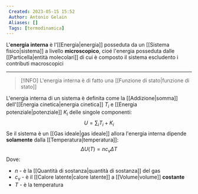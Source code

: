 ```yaml
---
 Created: 2023-05-15 15:52
 Author: Antonio Gelain
 Aliases: []
 Tags: [termodinamica]
---
```


L'**energia interna** è l'[[Energia|energia]] posseduta da un [[Sistema fisico|sistema]] a livello **microscopico**, cioé l'energia posseduta dalle [[Particella|entità molecolari]] di cui è composto il sistema escludento i contributi macroscopici

---

>[!INFO] L'energia interna è di fatto una [[Funzione di stato|funzione di stato]]

L'energia interna di un sistema è definita come la [[Addizione|somma]] dell'[[Energia cinetica|energia cinetica]] $T_{i}$ e [[Energia potenziale|potenziale]] $K_{i}$ delle singole componenti:
$$U = \sum_{i} T_{i} + K_{i}$$
Se il sistema è un [[Gas ideale|gas ideale]] allora l'energia interna dipende **solamente** dalla [[Temperatura|temperatura]]:
$$\Delta U(T) = n c_{v} \Delta T$$
Dove:
- $n$ - è la [[Quantità di sostanza|quantità di sostanza]] del gas
- $c_{v}$ - è il [[Calore latente|calore latente]] a [[Volume|volume]] **costante**
- $T$ - è la temperatura
